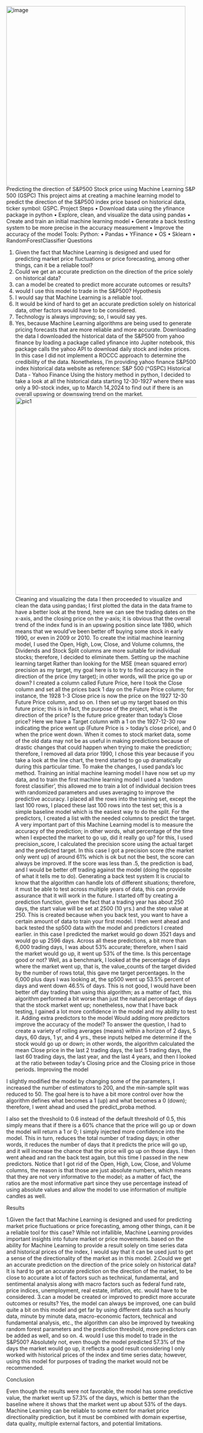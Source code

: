 <img width="474" alt="image" src="https://github.com/Hug9V/Portfolio-Projects/assets/148833107/35141d94-ec7e-472d-b5b7-da170789ab03">Predicting the direction of S&P500 Stock price using Machine Learning 
S&P 500 (GSPC)
This project aims at creating a machine learning model to predict the direction of the S&P500 index price based on historical data, ticker symbol: GSPC. 
Project Steps 
•	Download data using the yfinance package in python
•	Explore, clean, and visualize the data using pandas
•	Create and train an initial machine learning model 
•	Generate a back testing system to be more precise in the accuracy measurement
•	Improve the accuracy of the model
Tools:
Python:
•	Pandas
•	YFinance
•	OS
•	Sklearn 
•	RandomForestClassifier
Questions
1.	Given the fact that Machine Learning is designed and used for predicting market price fluctuations or price forecasting, among other things, can it be a reliable tool?
2.	Could we get an accurate prediction on the direction of the price solely on historical data?
3.	can a model be created to predict more accurate outcomes or results?
4.	would I use this model to trade in the S&P500?
Hypothesis
1.	I would say that Machine Learning is a reliable tool. 
2.	It would be kind of hard to get an accurate prediction solely on historical data, other factors would have to be considered.
3.	Technology is always improving; so, I would say yes.
4.	Yes, because Machine Learning algorithms are being used to generate pricing forecasts that are more reliable and more accurate.
Downloading the data
I downloaded the historical data of the S&P500 from yahoo finance by loading a package called yfinance into Jupiter notebook, this package calls the yahoo API to download daily stock and index prices. In this case I did not implement a ROCCC approach to determine the credibility of the data.
Nonetheless, I’m providing yahoo finance S&P500 index historical data website as reference: S&P 500 (^GSPC) Historical Data - Yahoo Finance
Using the history method in python, I decided to take a look at all the historical data starting 12-30-1927 where there was only a 90-stock index, up to March 14,2024 to find out if there is an overall upswing or downswing trend on the market. <img width="521" alt="pic1" src="https://github.com/Hug9V/Portfolio-Projects/assets/148833107/363ba208-b4e6-4cec-a973-4a582ea22a7d">
Cleaning and visualizing the data
I then proceeded to visualize and clean the data using pandas; I first plotted the data in the data frame to have a better look at the trend, here we can see the trading dates on the x-axis, and the closing price on the y-axis; it is obvious that the overall trend of the index fund is in an upswing position since late 1980, which means that we would’ve been better off buying some stock in early 1990, or even in 2009 or 2010.
To create the initial machine learning model, I used the Open, High, Low, Close, and Volume columns, the Dividends and Stock Split columns are more suitable for individual stocks; therefore, I decided to eliminate them. 
Setting up the machine learning target 
Rather than looking for the MSE (mean squared error) precision as my target, my goal here is to try to find accuracy in the direction of the price (my target); in other words, will the price go up or down?
I created a column called Future Price, here I took the Close column and set all the prices back 1 day on the Future Price column; for instance, the 1928 1-3 Close price is now the price on the 1927 12-30 Future Price column, and so on. 
I then set up my target based on this future price; this is in fact, the purpose of the project, what is the direction of the price? Is the future price greater than today’s Close price?
Here we have a Target column with a 1 on the 1927-12-30 row indicating the price went up (Future Price is > today’s close price), and 0 when the price went down.
When it comes to stock market data, some of the old data may not be as useful in making predictions because of drastic changes that could happen when trying to make the prediction; therefore, I removed all data prior 1990, I chose this year because if you take a look at the line chart, the trend started to go up dramatically during this particular time. To make the changes, I used panda’s loc method.
Training an initial machine learning model
I have now set up my data, and to train the first machine learning model I used a ‘random forest classifier’, this allowed me to train a lot of individual decision trees with randomized parameters and uses averaging to improve the predictive accuracy.
I placed all the rows into the training set, except the last 100 rows, I placed these last 100 rows into the test set; this is a simple baseline model which is the easiest way to do the split. For the predictors, I created a list with the needed columns to predict the target. 
A very important part of this Machine Learning model is to measure the accuracy of the prediction; in other words, what percentage of the time when I expected the market to go up, did it really go up? for this, I used precision_score, I calculated the precision score using the actual target and the predicted target.
In this case I got a precision score (the market only went up) of around 61% which is ok but not the best, the score can always be improved. If the score was less than .5, the prediction is bad, and I would be better off trading against the model (doing the opposite of what it tells me to do).
Generating a back test system
It is crucial to know that the algorithm can handle lots of different situations; therefore, it must be able to test across multiple years of data, this can provide assurance that it will work in the future. 
I started off by creating a prediction function, given the fact that a trading year has about 250 days, the start value will be set at 2500 (10 yrs.) and the step value at 250. This is created because when you back test, you want to have a certain amount of data to train your first model.
I then went ahead and back tested the sp500 data with the model and predictors I created earlier. 
in this case I predicted the market would go down 3521 days and would go up 2596 days.
Across all these predictions, a bit more than 6,000 trading days, I was about 53% accurate; therefore, when I said the market would go up, it went up 53% of the time.
Is this percentage good or not?
Well, as a benchmark, I looked at the percentage of days where the market went up, that is, the value_counts of the target divided by the number of rows total, this gave me target percentages.
In the 6,000 plus days I was looking at, the sp500 went up 53.5% percent of days and went down 46.5% of days. This is not good, I would have been better off day trading than using this algorithm; as a matter of fact, this algorithm performed a bit worse than just the natural percentage of days that the stock market went up; nonetheless, now that I have back testing, I gained a lot more confidence in the model and my ability to test it.
Adding extra predictors to the model
Would adding more predictors improve the accuracy of the model?
To answer the question, I had to create a variety of rolling averages (means) within a horizon of 2 days, 5 days, 60 days, 1 yr, and 4 yrs., these inputs helped me determine if the stock would go up or down; in other words, the algorithm calculated the mean Close price in the last 2 trading days, the last 5 trading days, the last 60 trading days, the last year, and the last 4 years, and then I looked at the ratio between today's Closing price and the Closing price in those periods.
Improving the model

I slightly modified the model by changing some of the parameters, I increased the number of estimators to 200, and the min-sample split was reduced to 50. The goal here is to have a bit more control over how the algorithm defines what becomes a 1 (up) and what becomes a 0 (down); therefore, I went ahead and used the predict_proba method.

I also set the threshold to 0.6 instead of the default threshold of 0.5, this simply means that if there is a 60% chance that the price will go up or down the model will return a 1 or 0; I simply injected more confidence into the model. This in turn, reduces the total number of trading days; in other words, it reduces the number of days that it predicts the price will go up, and it will increase the chance that the price will go up on those days. 
I then went ahead and ran the back test again, but this time I passed in the new predictors. Notice that I got rid of the Open, High, Low, Close, and Volume columns, the reason is that those are just absolute numbers, which means that they are not very informative to the model; as a matter of fact, the ratios are the most informative part since they use percentage instead of using absolute values and allow the model to use information of multiple candles as well.

Results

1.Given the fact that Machine Learning is designed and used for predicting market price fluctuations or price forecasting, among other things, can it be a reliable tool for this case?
While not infallible, Machine Learning provides important insights into future market or price movements. based on the ability for Machine Learning to provide a result solely on time series data and historical prices of the index, I would say that it can be used just to get a sense of the directionality of the market as in this model.
2.Could we get an accurate prediction on the direction of the price solely on historical data?
It is hard to get an accurate prediction on the direction of the market, to be close to accurate a lot of factors such as technical, fundamental, and sentimental analysis along with macro factors such as federal fund rate, price indices, unemployment, real estate, inflation, etc. would have to be considered.
3.can a model be created or improved to predict more accurate outcomes or results?
Yes, the model can always be improved, one can build quite a bit on this model and get far by using different data such as hourly data, minute by minute data, macro-economic factors, technical and fundamental analysis, etc., the algorithm can also be improved by tweaking random forest parameters and the prediction threshold, more predictors can be added as well, and so on.
4. would I use this model to trade in the S&P500? 
Absolutely not, even though the model predicted 57.3% of the days the market would go up, it reflects a good result considering I only worked with historical prices of the index and time series data; however, using this model for purposes of trading the market would not be recommended.

Conclusion

Even though the results were not favorable, the model has some predictive value, the market went up 57.3% of the days, which is better than the baseline where it shows that the market went up about 53% of the days. Machine Learning can be reliable to some extent for market price directionality prediction, but it must be combined with domain expertise, data quality, multiple external factors, and potential limitations.
